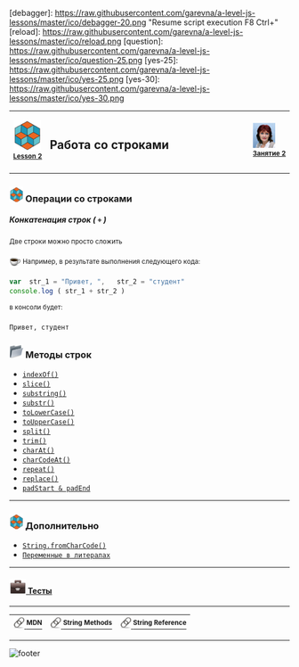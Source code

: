 [footer]: https://github.com/garevna/js-course/raw/master/images/a-level-ico.png?raw=true
[me40]: https://raw.githubusercontent.com/garevna/a-level-js-lessons/master/ico/myPhoto-40.png "Ⓒ Irina Fylyppova ( garevna ) 2019"

[debagger]: https://raw.githubusercontent.com/garevna/a-level-js-lessons/master/ico/debagger-20.png "Resume script execution F8 Ctrl+\"
[reload]: https://raw.githubusercontent.com/garevna/a-level-js-lessons/master/ico/reload.png
[question]: https://raw.githubusercontent.com/garevna/a-level-js-lessons/master/ico/question-25.png
[yes-25]: https://raw.githubusercontent.com/garevna/a-level-js-lessons/master/ico/yes-25.png
[yes-30]: https://raw.githubusercontent.com/garevna/a-level-js-lessons/master/ico/yes-30.png

[ico20]: https://raw.githubusercontent.com/garevna/a-level-js-lessons/master/ico/a-level-20.png
[ico25]: https://raw.githubusercontent.com/garevna/a-level-js-lessons/master/ico/a-level-25.png
[ico50]: https://raw.githubusercontent.com/garevna/a-level-js-lessons/master/ico/a-level-50.png

[hw-20]: https://raw.githubusercontent.com/garevna/a-level-js-lessons/master/ico/briefcase-20.png
[hw-30]: https://raw.githubusercontent.com/garevna/a-level-js-lessons/master/ico/briefcase-30.png

[cap-20]: https://raw.githubusercontent.com/garevna/a-level-js-lessons/master/ico/coffee-20.png
[cap-25]: https://raw.githubusercontent.com/garevna/a-level-js-lessons/master/ico/coffee-25.png

[warn-25]: https://raw.githubusercontent.com/garevna/a-level-js-lessons/master/ico/warning-25.png
[warn-30]: https://raw.githubusercontent.com/garevna/a-level-js-lessons/master/ico/warning-30.png

[link-20]: https://raw.githubusercontent.com/garevna/a-level-js-lessons/master/ico/link-20.png
[link-25]: https://raw.githubusercontent.com/garevna/a-level-js-lessons/master/ico/link-25.png

[dir-20]: https://raw.githubusercontent.com/garevna/a-level-js-lessons/master/ico/folder-20.png
[dir-25]: https://raw.githubusercontent.com/garevna/a-level-js-lessons/master/ico/folder-25.png
[dir-30]: https://raw.githubusercontent.com/garevna/a-level-js-lessons/master/ico/folder-30.png
[dir-40]: https://raw.githubusercontent.com/garevna/a-level-js-lessons/master/ico/folder-40.png


<table><tr><td width="50">

![ico50] <br/><sup>[**Lesson&nbsp;2**](../lessons/lesson-02.md)</sup>
  </td>
  <td width="800"><h2>Работа со строками</h2></td>
  <td>

  ![me40] <br/><sup>[**Занятие&nbsp;2**](../lessons/lesson-02.md)</sup></td>
</tr></table>

### ![ico25] Операции со строками

##### Конкатенация строк ( **`+`** )

<sup>Две строки можно просто сложить</sup>

![cap-20] <sup>Например, в результате выполнения следующего кода:</sup>
```javascript
var  str_1 = "Привет, ",   str_2 = "студент"
console.log ( str_1 + str_2 )
```
<sup>в консоли будет:</sup>
```
Привет, студент
```

### ![dir-25] Методы строк

* [`indexOf()`](Strings-methods-indexOf.md)
* [`slice()`](Strings-methods-slice.md)
* [`substring()`](Strings-methods-substring.md)
* [`substr()`](Strings-methods-substr.md)
* [`toLowerCase()`](Strings-methods-toLowerCase.md)
* [`toUpperCase()`](Strings-methods-toUpperCase.md)
* [`split()`](Strings-methods-split.md)
* [`trim()`](Strings-methods-trim.md)
* [`charAt()`](Strings-methods-charAt.md)
* [`charCodeAt()`](Strings-methods-charCodeAt.md)
* [`repeat()`](Strings-methods-repeat.md)
* [`replace()`](Strings-methods-replace.md)
* [`padStart & padEnd`](Strings-methods-padStart-padEnd.md)

______________________________________________________________

### ![ico25] Дополнительно

* [`String.fromCharCode()`](String-fromCharCode)
* [`Переменные в литералах`](Strings-vars-and-literals)

_____________________________________________________________

#### [![hw-30] Тесты](https://garevna.github.io/js-quiz/#stringMethods)

________________________________________________________

| [![link-20] <sup>MDN</sup>](https://developer.mozilla.org/ru/docs/Web/JavaScript/Reference/Global_Objects/String "Открывайте в новой вкладке") | [![link-20] <sup>String Methods</sup>](https://www.w3schools.com/js/js_string_methods.asp "Открывайте в новой вкладке") | [![link-20] <sup>String Reference</sup>](https://www.w3schools.com/jsref/jsref_obj_string.asp "Открывайте в новой вкладке") |
|-|-|-|

____________________________________________________________________

![footer]
